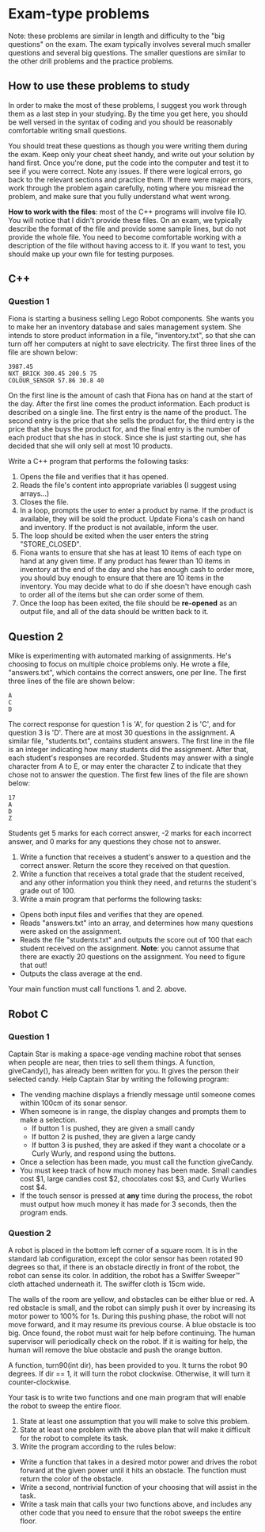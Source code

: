 # Exam-type problems

Note: these problems are similar in length and difficulty to the "big questions" on the exam.  The exam typically involves several much smaller questions and several big questions.  The smaller questions are similar to the other drill problems and the practice problems.

## How to use these problems to study

In order to make the most of these problems, I suggest you work through them as a last step in your studying.  By the time you get here, you should be well versed in the syntax of coding and you should be reasonably comfortable writing small questions.

You should treat these questions as though you were writing them during the exam.  Keep only your cheat sheet handy, and write out your solution by hand first.  Once you're done, put the code into the computer and test it to see if you were correct.  Note any issues.  If there were logical errors, go back to the relevant sections and practice them.  If there were major errors, work through the problem again carefully, noting where you misread the problem, and make sure that you fully understand what went wrong.

**How to work with the files**: most of the C++ programs will involve file IO.  You will notice that I didn't provide these files.  On an exam, we typically describe the format of the file and provide some sample lines, but do not provide the whole file.  You need to become comfortable working with a description of the file without having access to it.  If you want to test, you should make up your own file for testing purposes.

## C++

### Question 1

Fiona is starting a business selling Lego Robot components.  She wants you to make her an inventory database and sales management system.  She intends to store product information in a file, "inventory.txt", so that she can turn off her computers at night to save electricity.  The first three lines of the file are shown below:

    3987.45
    NXT_BRICK 300.45 200.5 75
    COLOUR_SENSOR 57.86 30.8 40

On the first line is the amount of cash that Fiona has on hand at the start of the day.  After the first line comes the product information.  Each product is described on a single line.  The first entry is the name of the product.  The second entry is the price that she sells the product for, the third entry is the price that she buys the product for, and the final entry is the number of each product that she has in stock.  Since she is just starting out, she has decided that she will only sell at most 10 products.

Write a C++ program that performs the following tasks:

1. Opens the file and verifies that it has opened.
2. Reads the file's content into appropriate variables (I suggest using arrays...)
3. Closes the file.
4. In a loop, prompts the user to enter a product by name.  If the product is available, they will be sold the product.  Update Fiona's cash on hand and inventory.  If the product is not available, inform the user.
5. The loop should be exited when the user enters the string "STORE_CLOSED".
6. Fiona wants to ensure that she has at least 10 items of each type on hand at any given time.  If any product has fewer than 10 items in inventory at the end of the day and she has enough cash to order more, you should buy enough to ensure that there are 10 items in the inventory.  You may decide what to do if she doesn't have enough cash to order all of the items but she can order some of them.
7. Once the loop has been exited, the file should be **re-opened** as an output file, and all of the data should be written back to it.

## Question 2

Mike is experimenting with automated marking of assignments.  He's choosing to focus on multiple choice problems only.  He wrote a file, "answers.txt", which contains the correct answers, one per line.  The first three lines of the file are shown below:

    A
    C
    D

The correct response for question 1 is 'A', for question 2 is 'C', and for question 3 is 'D'.  There are at most 30 questions in the assignment.  A similar file, "students.txt", contains student answers.  The first line in the file is an integer indicating how many students did the assignment.  After that, each student's responses are recorded.  Students may answer with a single character from A to E, or may enter the character Z to indicate that they chose not to answer the question.  The first few lines of the file are shown below:

    17
    A
    D
    Z

Students get 5 marks for each correct answer, -2 marks for each incorrect answer, and 0 marks for any questions they chose not to answer.  

1. Write a function that receives a student's answer to a question and the correct answer.  Return the score they received on that question.
2. Write a function that receives a total grade that the student received, and any other information you think they need, and returns the student's grade out of 100.
3. Write a main program that performs the following tasks:

- Opens both input files and verifies that they are opened.
- Reads "answers.txt" into an array, and determines how many questions were asked on the assignment.
- Reads the file "students.txt" and outputs the score out of 100 that each student received on the assignment.  **Note**: you cannot assume that there are exactly 20 questions on the assignment.  You need to figure that out!
- Outputs the class average at the end.

Your main function must call functions 1. and 2. above.

## Robot C

### Question 1

Captain Star is making a space-age vending machine robot that senses when people are near, then tries to sell them things.  A function, giveCandy(), has already been written for you.  It gives the person their selected candy.  Help Captain Star by writing the following program:

- The vending machine displays a friendly message until someone comes within 100cm of its sonar sensor.  
- When someone is in range, the display changes and prompts them to make a selection.
  - If button 1 is pushed, they are given a small candy
  - If button 2 is pushed, they are given a large candy
  - If button 3 is pushed, they are asked if they want a chocolate or a Curly Wurly, and respond using the buttons.
- Once a selection has been made, you must call the function giveCandy.
- You must keep track of how much money has been made.  Small candies cost \$1, large candies cost \$2, chocolates cost \$3, and Curly Wurlies cost \$4.
- If the touch sensor is pressed at **any** time during the process, the robot must output how much money it has made for 3 seconds, then the program ends.

### Question 2

A robot is placed in the bottom left corner of a square room.  It is in the standard lab configuration, except the color sensor has been rotated 90 degrees so that, if there is an obstacle directly in front of the robot, the robot can sense its color.  In addition, the robot has a Swiffer Sweeper™ cloth attached underneath it.  The swiffer cloth is 15cm wide.

The walls of the room are yellow, and obstacles can be either blue or red.  A red obstacle is small, and the robot can simply push it over by increasing its motor power to 100% for 1s.  During this pushing phase, the robot will not move forward, and it may resume its previous course.  A blue obstacle is too big.  Once found, the robot must wait for help before continuing.  The human supervisor will periodically check on the robot.  If it is waiting for help, the human will remove the blue obstacle and push the orange button.

A function, turn90(int dir), has been provided to you.  It turns the robot
90 degrees.  If dir == 1, it will turn the robot clockwise.  Otherwise, it
will turn it counter-clockwise.

Your task is to write two functions and one main program that will enable the robot to sweep the entire floor.

1. State at least one assumption that you will make to solve this problem.
2. State at least one problem with the above plan that will make it difficult for the robot to complete its task.
3. Write the program according to the rules below:
- Write a function that takes in a desired motor power and drives the robot forward at the given power until it hits an obstacle.  The function must return the color of the obstacle.
- Write a second, nontrivial function of your choosing that will assist in the task.
- Write a task main that calls your two functions above, and includes any other code that you need to ensure that the robot sweeps the entire floor.
